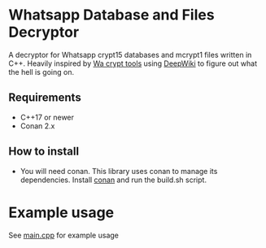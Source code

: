 # Whatsapp Database and Files Decryptor #

A decryptor for Whatsapp crypt15 databases and mcrypt1 files written in C++. Heavily inspired by
[Wa crypt tools](https://github.com/ElDavoo/wa-crypt-tools) using [DeepWiki](https://deepwiki.com/ElDavoo/wa-crypt-tools) to figure out what the hell is going on. 

## Requirements ##

- C++17 or newer
- Conan 2.x

## How to install ##

- You will need conan. This library uses conan to manage its dependencies. Install [conan](https://docs.conan.io/2/installation.html) and run the build.sh script.

# Example usage

See [main.cpp](https://github.com/ybabs/WhatsappCryptDecryptor/blob/main/src/main.cpp) for example usage 
